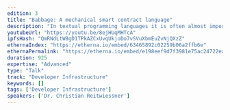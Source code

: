 ```yaml
---
edition: 3
title: "Babbage: A mechanical smart contract language"
description: "In textual programming languages it is often almost impossible to see how different parts interact and fit together. Babbage is a visual programming language that consists of simple mechanical parts that aims to be understandable even by untrained people. Since interacting components have to be physically close, modularity is already guaranteed by design. The goal of Babbage is not to make it easy to create smart contracts, but to make it possible to create smart contracts whose functionality is easy to explain and understand."
youtubeUrl: "https://youtu.be/8ejHUqMHTcA"
ipfsHash: "QmRNdLtW8gD1TPkAZCxUvqUkjoDo7vSVuXbmEuZvNjQXzZ"
ethernaIndex: "https://etherna.io/embed/63465892c02259b06a2ffb6e"
ethernaPermalink: "https://etherna.io/embed/e198eef9d7f3981e75ac24722ea36ceff87eb7203fa01dafcbfb3b07d7a3d657"
duration: 925
expertise: "Advanced"
type: "Talk"
track: "Developer Infrastructure"
keywords: []
tags: ['Developer Infrastructure']
speakers: ['Dr. Christian Reitwiessner']
---
```

